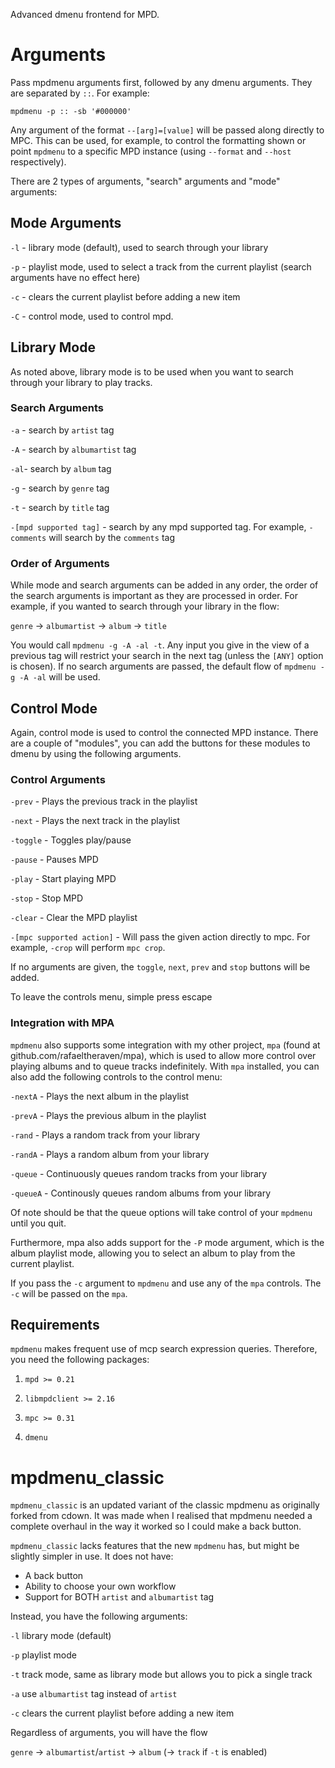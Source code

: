 Advanced dmenu frontend for MPD.

# Arguments

Pass mpdmenu arguments first, followed by any dmenu arguments. They are separated by `::`. For example:

    mpdmenu -p :: -sb '#000000'

Any argument of the format `--[arg]=[value]` will be passed along directly to MPC. This can be used, for example, to control
the formatting shown or point `mpdmenu` to a specific MPD instance (using `--format` and `--host` respectively).

There are 2 types of arguments, "search" arguments and "mode" arguments:

## Mode Arguments
`-l` - library mode (default), used to search through your library

`-p` - playlist mode, used to select a track from the current playlist (search arguments have no effect here)

`-c` - clears the current playlist before adding a new item

`-C` - control mode, used to control mpd.

## Library Mode
As noted above, library mode is to be used when you want to search through your library to play tracks.

### Search Arguments
`-a` - search by `artist` tag

`-A` - search by `albumartist` tag

`-al`- search by `album` tag

`-g` - search by `genre` tag

`-t` - search by `title` tag

`-[mpd supported tag]` - search by any mpd supported tag. For example, `-comments` will search by the `comments` tag

### Order of Arguments
While mode and search arguments can be added in any order, the order of the search arguments is important
as they are processed in order. For example, if you wanted to search through your library in the flow:

`genre` -> `albumartist` -> `album` -> `title`

You would call `mpdmenu -g -A -al -t`. Any input you give in the view of a previous tag will restrict your
search in the next tag (unless the `[ANY]` option is chosen). If no search arguments are passed, the default flow of 
`mpdmenu -g -A -al` will be used.

## Control Mode
Again, control mode is used to control the connected MPD instance. There are a couple of "modules", you can add the buttons
for these modules to dmenu by using the following arguments.

### Control Arguments
`-prev` - Plays the previous track in the playlist

`-next` - Plays the next track in the playlist

`-toggle` - Toggles play/pause

`-pause` - Pauses MPD

`-play` - Start playing MPD

`-stop` - Stop MPD

`-clear` - Clear the MPD playlist

`-[mpc supported action]` - Will pass the given action directly to mpc. For example, `-crop` will perform `mpc crop`.

If no arguments are given, the `toggle`, `next`, `prev` and `stop` buttons will be added.

To leave the controls menu, simple press escape

### Integration with MPA
`mpdmenu` also supports some integration with my other project, `mpa` (found at github.com/rafaeltheraven/mpa), which is
used to allow more control over playing albums and to queue tracks indefinitely. With `mpa` installed, you can also
add the following controls to the control menu:

`-nextA` - Plays the next album in the playlist

`-prevA` - Plays the previous album in the playlist

`-rand` - Plays a random track from your library

`-randA` - Plays a random album from your library

`-queue` - Continuously queues random tracks from your library

`-queueA` - Continously queues random albums from your library

Of note should be that the queue options will take control of your `mpdmenu` until you quit.

Furthermore, mpa also adds support for the `-P` mode argument, which is the album playlist mode, allowing
you to select an album to play from the current playlist.

If you pass the `-c` argument to `mpdmenu` and use any of the `mpa` controls. The `-c` will be passed on the `mpa`.

## Requirements
`mpdmenu` makes frequent use of mcp search expression queries. Therefore, you need the following packages:

1. `mpd >= 0.21`

2. `libmpdclient >= 2.16`

3. `mpc >= 0.31`

4. `dmenu`

# mpdmenu_classic

`mpdmenu_classic` is an updated variant of the classic mpdmenu as originally forked from cdown. 
It was made when I realised that mpdmenu needed a complete overhaul in the way it worked so I could make a back button.

`mpdmenu_classic` lacks features that the new `mpdmenu` has, but might be slightly simpler in use. It does not have:

* A back button
* Ability to choose your own workflow
* Support for BOTH `artist` and `albumartist` tag

Instead, you have the following arguments:

`-l` library mode (default)

`-p` playlist mode

`-t` track mode, same as library mode but allows you to pick a single track

`-a` use `albumartist` tag instead of `artist`

`-c` clears the current playlist before adding a new item

Regardless of arguments, you will have the flow

`genre` -> `albumartist`/`artist` -> `album` (-> `track` if `-t` is enabled)
